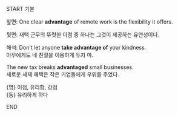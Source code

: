 START
기본

앞면:
One clear **advantage** of remote work is the flexibility it offers.

뒷면:
재택 근무의 뚜렷한 이점 중 하나는 그것이 제공하는 유연성이다.

해석:
Don't let anyone **take advantage of** your kindness.  
아무에게도 네 친절을 이용하게 두지 마.

The new tax breaks **advantaged** small businesses.  
새로운 세제 혜택은 작은 기업들에게 우위를 주었다.

{명} 이점, 유리함, 강점  
{동} 유리하게 하다
<!--ID: 1747737583426-->
END